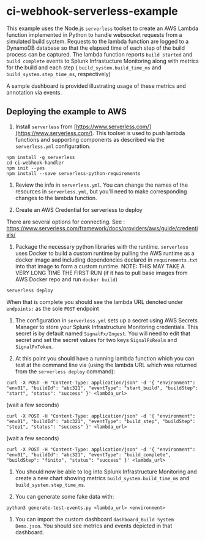 # ci-webhook-serverless-example

This example uses the Node.js `serverless` toolset to create an AWS Lambda
function implemented in Python to handle websocket requests from a simulated
build system. Requests to the lambda function are logged to a DynamoDB database
so that the elapsed time of each step of the build process can be captured. The
lambda function reports `build started` and `build complete` events to Splunk
Infrastucture Monitoring along with metrics for the build and each step (
`build_system.build_time_ms` and `build_system.step_time_ms`, respectively)

A sample dashboard is provided illustrating usage of these metrics and
annotation via events.

## Deploying the example to AWS

1. Install `serverless` from [https://www.serverless.com/](https://www.serverless.com/). This
toolset is used to push lambda functions and supporting components as described
via the `serverless.yml` configuration.

  ```
  npm install -g serverless
  cd ci-webhook-handler
  npm init --yes
  npm install --save serverless-python-requirements
  ```

1. Review the info in `serverless.yml`. You can change the names of the
resources in `serverless.yml`, but you'll need to make corresponding changes
to the lambda function.

1. Create an AWS Credential for serverless to deploy

  There are several options for connecting. See : https://www.serverless.com/framework/docs/providers/aws/guide/credentials/

1. Package the necessary python libraries with the runtime. `serverless` uses
Docker to build a custom runtime by pulling the AWS runtime as a docker image
and including dependencies declared in `requirements.txt` into that image to
form a custom runtime. NOTE: THIS MAY TAKE A VERY LONG TIME THE FIRST RUN (if
it has to pull base images from AWS Docker repo and run `docker build`)

  ```
  serverless deploy
  ```

  When that is complete you should see the lambda URL denoted under `endpoints:`
  as the sole `POST` endpoint

1. The configuration in `serverless.yml` sets up a secret using AWS Secrets Manager to
store your Splunk Infrastructure Monitoring credentials. This secret is by default
named `SignalFx/Ingest`. You will need to edit that secret and set the secret
values for two keys `SignalFxRealm` and `SignalFxToken`.

1. At this point you should have a running lambda function which you can test
at the command line via (using the lambda URL which was returned from
the `serverless deploy` command):

  ```
  curl -X POST -H "Content-Type: application/json" -d '{ "environment": "env01", "buildId": "abc321", "eventType": "start_build", "buildStep": "start", "status": "success" }' <lambda_url>
  ```
  (wait a few seconds)
  ```
  curl -X POST -H "Content-Type: application/json" -d '{ "environment": "env01", "buildId": "abc321", "eventType": "build_step", "buildStep": "step1", "status": "success" }' <lambda_url>
  ```
  (wait a few seconds)
  ```
  curl -X POST -H "Content-Type: application/json" -d '{ "environment": "env01", "buildId": "abc321", "eventType": "build_complete", "buildStep": "finito", "status": "success" }' <lambda_url>
  ```

1. You should now be able to log into Splunk Infrastructure Monitoring and
create a new chart showing metrics `build_system.build_time_ms` and
`build_system.step_time_ms`.

1. You can generate some fake data with:

  ```
  python3 generate-test-events.py <lambda_url> <environment>
  ```

1. You can import the custom dashboard `dashboard_Build System Demo.json`. You
should see metrics and events depicted in that dashboard.

